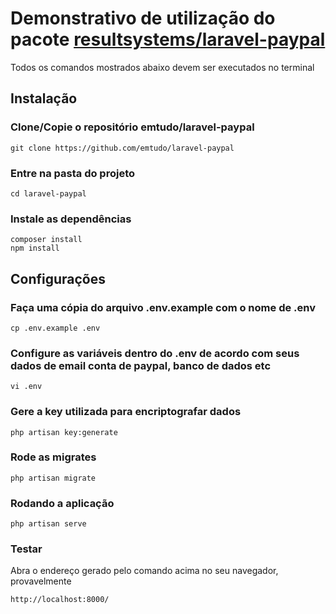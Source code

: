 # Demonstrativo de utilização do pacote [resultsystems/laravel-paypal](https://github.com/resultsystems/laravel-paypal)

Todos os comandos mostrados abaixo devem ser executados no terminal

## Instalação

### Clone/Copie o repositório emtudo/laravel-paypal
```
git clone https://github.com/emtudo/laravel-paypal
```
### Entre na pasta do projeto
```
cd laravel-paypal
```

### Instale as dependências
```
composer install
npm install
```

## Configurações
### Faça uma cópia do arquivo .env.example com o nome de .env
```
cp .env.example .env
```

### Configure as variáveis dentro do .env de acordo com seus dados de email conta de paypal, banco de dados etc
```
vi .env
```

### Gere a key utilizada para encriptografar dados
```
php artisan key:generate
```

### Rode as migrates
```
php artisan migrate
```

### Rodando a aplicação
```
php artisan serve
```

### Testar

Abra o endereço gerado pelo comando acima no seu navegador, provavelmente
```
http://localhost:8000/
```

